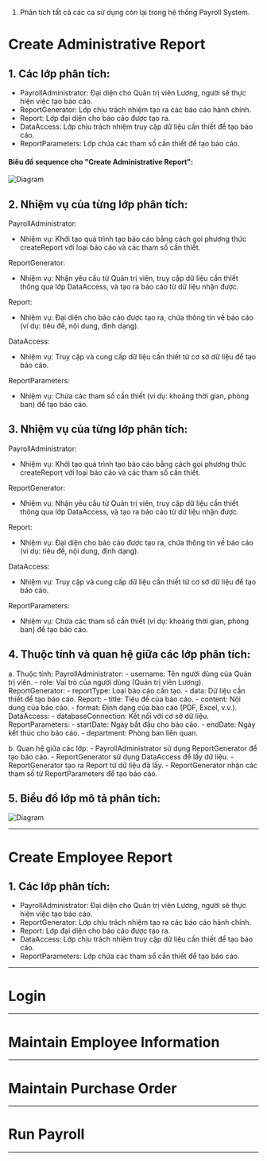 1. Phân tích tất cả các ca sử dụng còn lại trong hệ thống Payroll System.
# Create Administrative Report <br>
##  1. Các lớp phân tích:
   - PayrollAdministrator: Đại diện cho Quản trị viên Lương, người sẽ thực hiện việc tạo báo cáo.
   - ReportGenerator: Lớp chịu trách nhiệm tạo ra các báo cáo hành chính.
   - Report: Lớp đại diện cho báo cáo được tạo ra.
   - DataAccess: Lớp chịu trách nhiệm truy cập dữ liệu cần thiết để tạo báo cáo.
   - ReportParameters: Lớp chứa các tham số cần thiết để tạo báo cáo.

####   Biểu đồ sequence cho "Create Administrative Report":
![Diagram](https://www.planttext.com/api/plantuml/png/T9112W8n34NtdYBB3kW5kX061RSYNY2qKGkTQKapYvxDXKVo2ZhjGaVg9e77_p_aF--F8sOEtlTsSADBmYY1ORE54yN0Sg2H2j9Wc52eOiLbdNEaDKHa74Y8KxVwSSr1UnJiZQ6KD5n8p6q6wjlqKJGFCyd4Ot7PzsWUgKZ3jK9QAF-apc1NdhAg6TggHeDrANhCYoAw5m000F__0m00)

 ##   2. Nhiệm vụ của từng lớp phân tích:
   PayrollAdministrator:
   - Nhiệm vụ: Khởi tạo quá trình tạo báo cáo bằng cách gọi phương thức createReport với loại báo cáo và các tham số cần thiết.
   
   ReportGenerator:
   - Nhiệm vụ: Nhận yêu cầu từ Quản trị viên, truy cập dữ liệu cần thiết thông qua lớp DataAccess, và tạo ra báo cáo từ dữ liệu nhận được.
   
   Report:
   - Nhiệm vụ: Đại diện cho báo cáo được tạo ra, chứa thông tin về báo cáo (ví dụ: tiêu đề, nội dung, định dạng).
   
   DataAccess:
   - Nhiệm vụ: Truy cập và cung cấp dữ liệu cần thiết từ cơ sở dữ liệu để tạo báo cáo.
   
   ReportParameters:
   - Nhiệm vụ: Chứa các tham số cần thiết (ví dụ: khoảng thời gian, phòng ban) để tạo báo cáo.
     
##    3. Nhiệm vụ của từng lớp phân tích:
   PayrollAdministrator:
   - Nhiệm vụ: Khởi tạo quá trình tạo báo cáo bằng cách gọi phương thức createReport với loại báo cáo và các tham số cần thiết.
   
   ReportGenerator:
   - Nhiệm vụ: Nhận yêu cầu từ Quản trị viên, truy cập dữ liệu cần thiết thông qua lớp DataAccess, và tạo ra báo cáo từ dữ liệu nhận được.
   
   Report:
   - Nhiệm vụ: Đại diện cho báo cáo được tạo ra, chứa thông tin về báo cáo (ví dụ: tiêu đề, nội dung, định dạng).
   
   DataAccess:
   - Nhiệm vụ: Truy cập và cung cấp dữ liệu cần thiết từ cơ sở dữ liệu để tạo báo cáo.
   
   ReportParameters:
   - Nhiệm vụ: Chứa các tham số cần thiết (ví dụ: khoảng thời gian, phòng ban) để tạo báo cáo.

  ##  4. Thuộc tính và quan hệ giữa các lớp phân tích:
   a. Thuộc tính:
       PayrollAdministrator:
           - username: Tên người dùng của Quản trị viên.
           - role: Vai trò của người dùng (Quản trị viên Lương).
       ReportGenerator:
           - reportType: Loại báo cáo cần tạo.
           - data: Dữ liệu cần thiết để tạo báo cáo.
       Report:
           - title: Tiêu đề của báo cáo.
           - content: Nội dung của báo cáo.
           - format: Định dạng của báo cáo (PDF, Excel, v.v.).
       DataAccess:
           - databaseConnection: Kết nối với cơ sở dữ liệu.
       ReportParameters:
           - startDate: Ngày bắt đầu cho báo cáo.
           - endDate: Ngày kết thúc cho báo cáo.
           - department: Phòng ban liên quan.
   
  b. Quan hệ giữa các lớp:
       - PayrollAdministrator sử dụng ReportGenerator để tạo báo cáo.
       - ReportGenerator sử dụng DataAccess để lấy dữ liệu.
       - ReportGenerator tạo ra Report từ dữ liệu đã lấy.
       - ReportGenerator nhận các tham số từ ReportParameters để tạo báo cáo.

 ##   5. Biểu đồ lớp mô tả phân tích:
   ![Diagram](https://www.planttext.com/api/plantuml/png/R5F1JiCm3BttAtA4Gt-W1xI9IHmPOp_WfMO4fKdbk1FLn9Tnu9Fu1LoQfLlQ7gBesNxFpt5_ltzMWO6uQsnHQ0iXg2tqvArTrurn9Z01UrBdGibNgYuWEMYmKgzCnXqZB0Mta5AQ41Xts7hYk_i81hIeUGJtVOifO5pRyHP8g1af2FvrwMVCVaA7jwrGOicQgO6XKi-73v6AzCUnUj8xWJMIXpUIO-ZDKmES6i_wIF9isERAsZj6nnaw4cRZ2N3AXzDAU45t8tRMMgDSprSE3n3mqJid9ertbPhk5n_8-dqeJW9wJDdxJQnF4Vn4tJ6-T4ZztFCqfDJ1_z88ZKnWE2EAhfvXDRQIsboFHUWNbwmi7sQlNGqh5ueS7bAl1bCDCg8UbDXVoesFLyMrN2QSkOtYnKgevG_v0m00__y30000)

   ---
   
  # Create Employee Report <br>
  ## 1. Các lớp phân tích:
   - PayrollAdministrator: Đại diện cho Quản trị viên Lương, người sẽ thực hiện việc tạo báo cáo.
   - ReportGenerator: Lớp chịu trách nhiệm tạo ra các báo cáo hành chính.
   - Report: Lớp đại diện cho báo cáo được tạo ra.
   - DataAccess: Lớp chịu trách nhiệm truy cập dữ liệu cần thiết để tạo báo cáo.
   - ReportParameters: Lớp chứa các tham số cần thiết để tạo báo cáo.

---

 #  Login <br>


---

 #  Maintain Employee Information <br>


---

 #  Maintain Purchase Order <br>


---

 #  Run Payroll <br>


---


